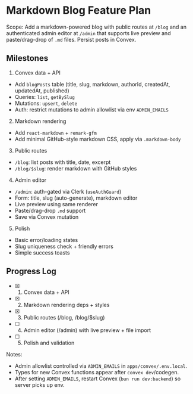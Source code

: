 # Markdown Blog Feature Plan

Scope: Add a markdown-powered blog with public routes at `/blog` and an authenticated admin editor at `/admin` that supports live preview and paste/drag-drop of `.md` files. Persist posts in Convex.

## Milestones

1. Convex data + API

- Add `blogPosts` table (title, slug, markdown, authorId, createdAt, updatedAt, published)
- Queries: `list`, `getBySlug`
- Mutations: `upsert`, `delete`
- Auth: restrict mutations to admin allowlist via env `ADMIN_EMAILS`

2. Markdown rendering

- Add `react-markdown` + `remark-gfm`
- Add minimal GitHub-style markdown CSS, apply via `.markdown-body`

3. Public routes

- `/blog`: list posts with title, date, excerpt
- `/blog/$slug`: render markdown with GitHub styles

4. Admin editor

- `/admin`: auth-gated via Clerk (`useAuthGuard`)
- Form: title, slug (auto-generate), markdown editor
- Live preview using same renderer
- Paste/drag-drop `.md` support
- Save via Convex mutation

5. Polish

- Basic error/loading states
- Slug uniqueness check + friendly errors
- Simple success toasts

## Progress Log

- [x] 1. Convex data + API
- [x] 2. Markdown rendering deps + styles
- [x] 3. Public routes (/blog, /blog/$slug)
- [ ] 4. Admin editor (/admin) with live preview + file import
- [ ] 5. Polish and validation

Notes:

- Admin allowlist controlled via `ADMIN_EMAILS` in `apps/convex/.env.local`.
- Types for new Convex functions appear after `convex dev`/codegen.
- After setting `ADMIN_EMAILS`, restart Convex (`bun run dev:backend`) so server picks up env.
